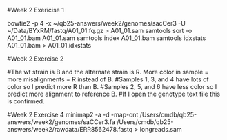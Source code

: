 
#Week 2 Exericise 1

bowtie2 -p 4 -x ~/qb25-answers/week2/genomes/sacCer3 -U ~/Data/BYxRM/fastq/A01_01.fq.gz > A01_01.sam
samtools sort -o A01_01.bam A01_01.sam
samtools index A01_01.bam
samtools idxstats A01_01.bam > A01_01.idxstats


#Week 2 Exercise 2

#The wt strain is B and the alternate strain is R. More color in sample = more misalignments = R instead of B.
#Samples 1, 3, and 4 have lots of color so I predict more R than B.
#Samples 2, 5, and 6 have less color so I predict more alignment to reference B.
#If I open the genotype text file this is confirmed.



#Week 2 Exercise 4
minimap2 -a -d -map-ont /Users/cmdb/qb25-answers/week2/genomes/saCCer3.fa /Users/cmdb/qb25-answers/week2/rawdata/ERR8562478.fastq > longreads.sam
